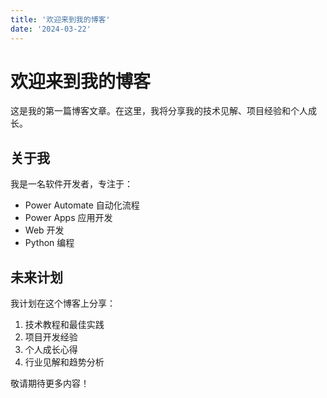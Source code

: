 ```yaml
---
title: '欢迎来到我的博客'
date: '2024-03-22'
---
```


# 欢迎来到我的博客

这是我的第一篇博客文章。在这里，我将分享我的技术见解、项目经验和个人成长。

## 关于我

我是一名软件开发者，专注于：

- Power Automate 自动化流程
- Power Apps 应用开发
- Web 开发
- Python 编程

## 未来计划

我计划在这个博客上分享：

1. 技术教程和最佳实践
2. 项目开发经验
3. 个人成长心得
4. 行业见解和趋势分析

敬请期待更多内容！ 